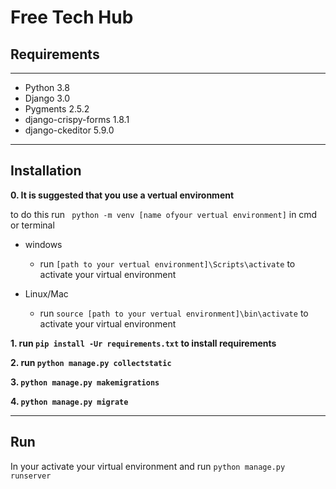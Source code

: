 # Free Tech Hub

## Requirements
---

- Python 3.8
- Django 3.0
- Pygments 2.5.2
- django-crispy-forms 1.8.1
- django-ckeditor 5.9.0
---
## Installation

**0. It is suggested that you use a vertual environment**

to do this run ` python -m venv [name ofyour vertual environment]` in cmd or terminal

- windows

  - run `[path to your vertual environment]\Scripts\activate` to activate your virtual environment

- Linux/Mac

  - run `source [path to your vertual environment]\bin\activate` to activate your virtual environment

**1.  run `pip install -Ur requirements.txt` to install requirements**

**2. run `python manage.py collectstatic`**

**3. `python manage.py makemigrations`**

**4. `python manage.py migrate`**

---

## Run

In your activate your virtual environment and run `python manage.py runserver`
